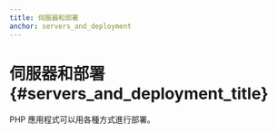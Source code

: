 ```yaml
---
title: 伺服器和部署
anchor: servers_and_deployment
---
```


# 伺服器和部署 {#servers_and_deployment_title}

PHP 應用程式可以用各種方式進行部署。

